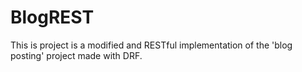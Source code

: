# BlogREST
 This is project is a modified and RESTful implementation of the 'blog posting' project made with DRF.
